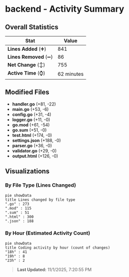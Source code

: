 # backend - Activity Summary 

## Overall Statistics

| Stat                   | Value                                                             |
| ---------------------- | ----------------------------------------------------------------- |
| **Lines Added** (➕)   | 841                                          |
| **Lines Removed** (➖) | 86                                        |
| **Net Change** (↕)    | 755                |
| **Active Time** (⌚)   | 62 minutes |


## Modified Files
- **handler.go** (+81, -22)
- **main.go** (+53, -6)
- **config.go** (+31, -4)
- **logger.go** (+11, -0)
- **go.mod** (+61, -54)
- **go.sum** (+51, -0)
- **test.html** (+174, -0)
- **settings.json** (+188, -0)
- **parser.go** (+36, -0)
- **validator.go** (+29, -0)
- **output.html** (+126, -0)

## Visualizations

### By File Type (Lines Changed)

```mermaid
pie showData
title Lines changed by file type
".go" : 273
".mod" : 115
".sum" : 51
".html" : 300
".json" : 188
```

### By Hour (Estimated Activity Count)

```mermaid
pie showData
title Coding activity by hour (count of changes)
"18h" : 41
"19h" : 8
"23h" : 2
```


> **Last Updated:** 11/1/2025, 7:20:55 PM